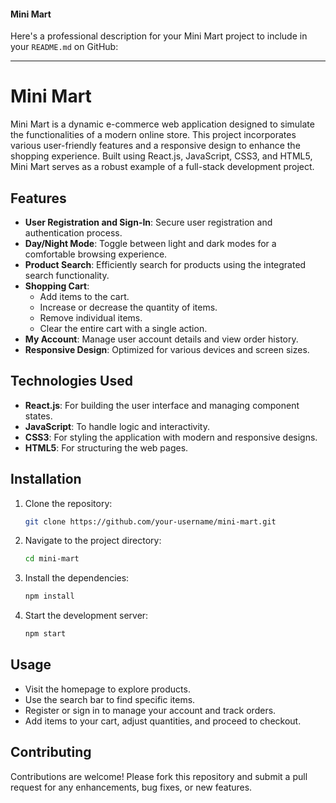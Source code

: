#### Mini Mart
Here's a professional description for your Mini Mart project to include in your `README.md` on GitHub:

---

# Mini Mart

Mini Mart is a dynamic e-commerce web application designed to simulate the functionalities of a modern online store. This project incorporates various user-friendly features and a responsive design to enhance the shopping experience. Built using React.js, JavaScript, CSS3, and HTML5, Mini Mart serves as a robust example of a full-stack development project.

## Features

- **User Registration and Sign-In**: Secure user registration and authentication process.
- **Day/Night Mode**: Toggle between light and dark modes for a comfortable browsing experience.
- **Product Search**: Efficiently search for products using the integrated search functionality.
- **Shopping Cart**: 
  - Add items to the cart.
  - Increase or decrease the quantity of items.
  - Remove individual items.
  - Clear the entire cart with a single action.
- **My Account**: Manage user account details and view order history.
- **Responsive Design**: Optimized for various devices and screen sizes.

## Technologies Used

- **React.js**: For building the user interface and managing component states.
- **JavaScript**: To handle logic and interactivity.
- **CSS3**: For styling the application with modern and responsive designs.
- **HTML5**: For structuring the web pages.

## Installation

1. Clone the repository:
   ```bash
   git clone https://github.com/your-username/mini-mart.git
   ```
2. Navigate to the project directory:
   ```bash
   cd mini-mart
   ```
3. Install the dependencies:
   ```bash
   npm install
   ```
4. Start the development server:
   ```bash
   npm start
   ```

## Usage

- Visit the homepage to explore products.
- Use the search bar to find specific items.
- Register or sign in to manage your account and track orders.
- Add items to your cart, adjust quantities, and proceed to checkout.

## Contributing

Contributions are welcome! Please fork this repository and submit a pull request for any enhancements, bug fixes, or new features.
 
